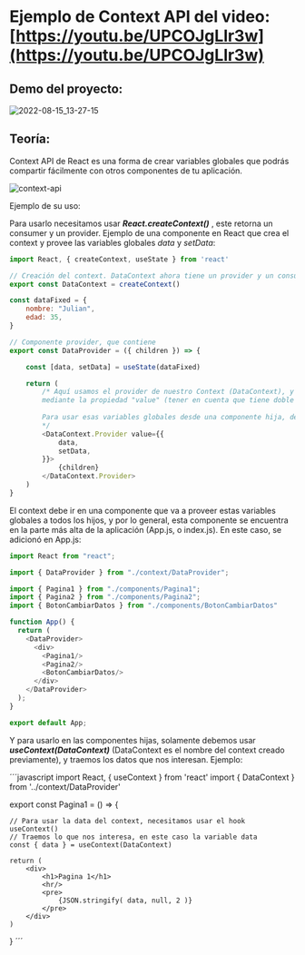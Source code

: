 # Ejemplo de Context API del video: [https://youtu.be/UPCOJgLlr3w](https://youtu.be/UPCOJgLlr3w)

## Demo del proyecto:
![2022-08-15_13-27-15](https://user-images.githubusercontent.com/60657504/184694842-df9dd2e2-06f6-4024-93bf-754ad8bdc6f2.gif)

## Teoría:

Context API de React es una forma de crear variables globales que podrás compartir fácilmente con otros componentes de tu aplicación.

![context-api](https://user-images.githubusercontent.com/60657504/184695102-dee3a940-626f-4c83-bc58-101bf21f1eb6.png)

Ejemplo de su uso:

Para usarlo necesitamos usar ***React.createContext()*** , este retorna un consumer y un provider. Ejemplo de una componente en React que crea el context y provee las variables globales *data* y *setData*:

```javascript
import React, { createContext, useState } from 'react'

// Creación del context. DataContext ahora tiene un provider y un consumer
export const DataContext = createContext()

const dataFixed = {
    nombre: "Julian",
    edad: 35,
}

// Componente provider, que contiene 
export const DataProvider = ({ children }) => {

    const [data, setData] = useState(dataFixed)

    return (
        /* Aquí usamos el provider de nuestro Context (DataContext), y le pasamos un objeto con las variables que queremos globalizar 
        mediante la propiedad "value" (tener en cuenta que tiene doble llave porque es un objeto)
      
        Para usar esas variables globales desde una componente hija, debemos usar useContext() 
        */
        <DataContext.Provider value={{
            data,
            setData,
        }}>
            {children}
        </DataContext.Provider>
    )
}
```

El context debe ir en una componente que va a proveer estas variables globales a todos los hijos, y por lo general, esta componente se encuentra en la parte más alta de la aplicación (App.js, o index.js). En este caso, se adicionó en App.js:

```javascript
import React from "react";

import { DataProvider } from "./context/DataProvider";

import { Pagina1 } from "./components/Pagina1";
import { Pagina2 } from "./components/Pagina2";
import { BotonCambiarDatos } from "./components/BotonCambiarDatos"

function App() {
  return (
    <DataProvider>
      <div>
        <Pagina1/>
        <Pagina2/>
        <BotonCambiarDatos/> 
      </div>
    </DataProvider>
  );
}

export default App;
```

Y para usarlo en las componentes hijas, solamente debemos usar ***useContext(DataContext)*** (DataContext es el nombre del context creado previamente), y traemos los datos que nos interesan. Ejemplo:

´´´javascript
import React, { useContext } from 'react'
import { DataContext } from '../context/DataProvider'

export const Pagina1 = () => {
    
    // Para usar la data del context, necesitamos usar el hook useContext()
    // Traemos lo que nos interesa, en este caso la variable data
    const { data } = useContext(DataContext)

    return (
        <div>
            <h1>Pagina 1</h1>
            <hr/>
            <pre>
                {JSON.stringify( data, null, 2 )}
            </pre>
        </div>
    )
}
´´´
